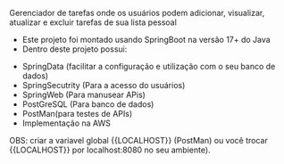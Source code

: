 Gerenciador de tarefas onde os usuários podem adicionar, visualizar, atualizar e excluir tarefas de sua lista pessoal

* Este projeto foi montado usando SpringBoot na versão 17+ do Java
* Dentro deste projeto possui:
  
- SpringData (facilitar a configuração e utilização com o seu banco de dados)
- SpringSecutrity (Para a acesso do usuários)
-  SpringWeb (Para manusear APis)
-  PostGreSQL (Para banco de dados)
-  PostMan(para testes de APIs)
-  Implementação na AWS



OBS: criar a variavel global {{LOCALHOST}} (PostMan) ou você trocar {{LOCALHOST}} por localhost:8080 no seu ambiente).




